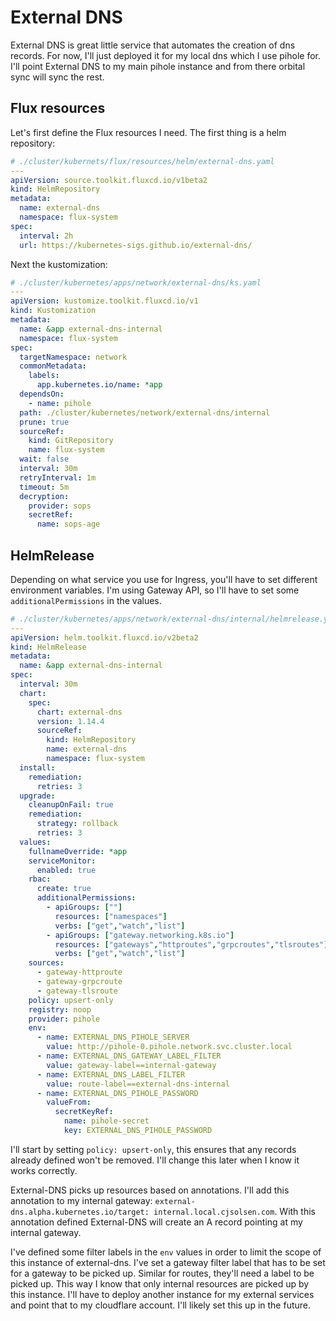 # External DNS

External DNS is great little service that automates the creation of dns records. For now, I'll just deployed it for my local dns which I use pihole for. I'll point External DNS to my main pihole instance and from there orbital sync will sync the rest.

## Flux resources
Let's first define the Flux resources I need. The first thing is a helm repository:

```yaml
# ./cluster/kubernets/flux/resources/helm/external-dns.yaml
---
apiVersion: source.toolkit.fluxcd.io/v1beta2
kind: HelmRepository
metadata:
  name: external-dns
  namespace: flux-system
spec:
  interval: 2h
  url: https://kubernetes-sigs.github.io/external-dns/
```

Next the kustomization:

```yaml
# ./cluster/kubernetes/apps/network/external-dns/ks.yaml
---
apiVersion: kustomize.toolkit.fluxcd.io/v1
kind: Kustomization
metadata:
  name: &app external-dns-internal
  namespace: flux-system
spec:
  targetNamespace: network
  commonMetadata:
    labels:
      app.kubernetes.io/name: *app
  dependsOn:
    - name: pihole
  path: ./cluster/kubernetes/network/external-dns/internal
  prune: true
  sourceRef:
    kind: GitRepository
    name: flux-system
  wait: false
  interval: 30m
  retryInterval: 1m
  timeout: 5m
  decryption:
    provider: sops
    secretRef:
      name: sops-age
```

## HelmRelease
Depending on what service you use for Ingress, you'll have to set different environment variables. I'm using Gateway API, so I'll have to set some `additionalPermissions` in the values.

```yaml
# ./cluster/kubernetes/apps/network/external-dns/internal/helmrelease.yaml
---
apiVersion: helm.toolkit.fluxcd.io/v2beta2
kind: HelmRelease
metadata:
  name: &app external-dns-internal
spec:
  interval: 30m
  chart:
    spec:
      chart: external-dns
      version: 1.14.4
      sourceRef:
        kind: HelmRepository
        name: external-dns
        namespace: flux-system
  install:
    remediation:
      retries: 3
  upgrade:
    cleanupOnFail: true
    remediation:
      strategy: rollback
      retries: 3
  values:
    fullnameOverride: *app
    serviceMonitor:
      enabled: true
    rbac:
      create: true
      additionalPermissions:
        - apiGroups: [""]
          resources: ["namespaces"]
          verbs: ["get","watch","list"]
        - apiGroups: ["gateway.networking.k8s.io"]
          resources: ["gateways","httproutes","grpcroutes","tlsroutes"]
          verbs: ["get","watch","list"]
    sources:
      - gateway-httproute
      - gateway-grpcroute
      - gateway-tlsroute
    policy: upsert-only
    registry: noop
    provider: pihole
    env:
      - name: EXTERNAL_DNS_PIHOLE_SERVER
        value: http://pihole-0.pihole.network.svc.cluster.local
      - name: EXTERNAL_DNS_GATEWAY_LABEL_FILTER
        value: gateway-label==internal-gateway
      - name: EXTERNAL_DNS_LABEL_FILTER
        value: route-label==external-dns-internal
      - name: EXTERNAL_DNS_PIHOLE_PASSWORD
        valueFrom:
          secretKeyRef:
            name: pihole-secret
            key: EXTERNAL_DNS_PIHOLE_PASSWORD
```

I'll start by setting `policy: upsert-only`, this ensures that any records already defined won't be removed. I'll change this later when I know it works correctly.

External-DNS picks up resources based on annotations. I'll add this annotation to my internal gateway: `external-dns.alpha.kubernetes.io/target: internal.local.cjsolsen.com`. With this annotation defined External-DNS will create an A record pointing at my internal gateway.

I've defined some filter labels in the `env` values in order to limit the scope of this instance of external-dns. I've set a gateway filter label that has to be set for a gateway to be picked up. Similar for routes, they'll need a label to be picked up. This way I know that only internal resources are picked up by this instance. I'll have to deploy another instance for my external services and point that to my cloudflare account. I'll likely set this up in the future.